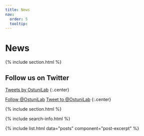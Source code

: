 ```yaml
---
title: News
nav:
  order: 5
  tooltip:
---
```


# <i class="fas fa-feather-alt"></i>News

{% include section.html %}

## Follow us on Twitter

<!-- Twitter embeds from https://publish.twitter.com/ -->

<a class="twitter-timeline" href="https://twitter.com/OstuniLab?ref_src=twsrc%5Etfw">Tweets by OstuniLab</a> <script async src="https://platform.twitter.com/widgets.js" charset="utf-8"></script>
{:.center}

<a href="https://twitter.com/OstuniLab?ref_src=twsrc%5Etfw" class="twitter-follow-button" data-show-count="false">Follow @OstuniLab</a><script async src="https://platform.twitter.com/widgets.js" charset="utf-8"></script>
<a href="https://twitter.com/intent/tweet?screen_name=OstuniLab&ref_src=twsrc%5Etfw" class="twitter-mention-button" data-show-count="false">Tweet to @OstuniLab</a><script async src="https://platform.twitter.com/widgets.js" charset="utf-8"></script>
{:.center}



{% include section.html %}

{% include search-info.html %}

{% include list.html data="posts" component="post-excerpt" %}
